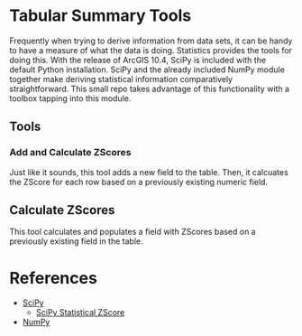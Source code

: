 # Tabular Summary Tools

Frequently when trying to derive information from data sets, it can be handy to have a measure of what the data is doing. Statistics provides the tools for doing this. With the release of ArcGIS 10.4, SciPy is included with the default Python installation. SciPy and the already included NumPy module together make deriving statistical information comparatively straightforward. This small repo takes advantage of this functionality with a toolbox tapping into this module.
 
## Tools
 
### Add and Calculate ZScores

Just like it sounds, this tool adds a new field to the table. Then, it calcuates the ZScore for each row based on a previously existing numeric field.

## Calculate ZScores

This tool calculates and populates a field with ZScores based on a previously existing field in the table.

# References

* [SciPy](http://www.scipy.org)
    * [SciPy Statistical ZScore](http://docs.scipy.org/doc/scipy-0.15.1/reference/generated/scipy.stats.zscore.html)
* [NumPy](http://www.numpy.org)

